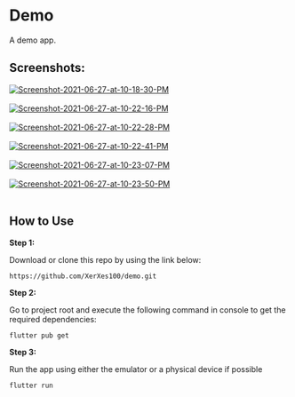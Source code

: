 # Demo
 A demo app.

## Screenshots:

<a href="https://postimg.cc/ZWxJk3Mv" target="_blank"><img src="https://i.postimg.cc/ZWxJk3Mv/Screenshot-2021-06-27-at-10-18-30-PM.png" alt="Screenshot-2021-06-27-at-10-18-30-PM"/></a><br/><br/>
<a href="https://postimg.cc/xkjn9Cwx" target="_blank"><img src="https://i.postimg.cc/xkjn9Cwx/Screenshot-2021-06-27-at-10-22-16-PM.png" alt="Screenshot-2021-06-27-at-10-22-16-PM"/></a><br/><br/>
<a href="https://postimg.cc/4K8ZyGZJ" target="_blank"><img src="https://i.postimg.cc/4K8ZyGZJ/Screenshot-2021-06-27-at-10-22-28-PM.png" alt="Screenshot-2021-06-27-at-10-22-28-PM"/></a><br/><br/>
<a href="https://postimg.cc/47mGh0Np" target="_blank"><img src="https://i.postimg.cc/47mGh0Np/Screenshot-2021-06-27-at-10-22-41-PM.png" alt="Screenshot-2021-06-27-at-10-22-41-PM"/></a><br/><br/>
<a href="https://postimg.cc/XB50sy5J" target="_blank"><img src="https://i.postimg.cc/XB50sy5J/Screenshot-2021-06-27-at-10-23-07-PM.png" alt="Screenshot-2021-06-27-at-10-23-07-PM"/></a><br/><br/>
<a href="https://postimg.cc/ftpN7vJp" target="_blank"><img src="https://i.postimg.cc/ftpN7vJp/Screenshot-2021-06-27-at-10-23-50-PM.png" alt="Screenshot-2021-06-27-at-10-23-50-PM"/></a><br/><br/>

## How to Use 

**Step 1:**

Download or clone this repo by using the link below:

```
https://github.com/XerXes100/demo.git
```

**Step 2:**

Go to project root and execute the following command in console to get the required dependencies: 

```
flutter pub get 
```

**Step 3:**

Run the app using either the emulator or a physical device if possible
```
flutter run 
```

